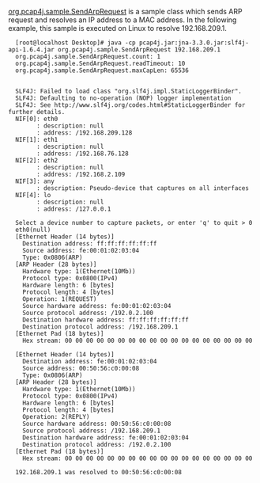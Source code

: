 [org.pcap4j.sample.SendArpRequest](https://github.com/kaitoy/pcap4j/tree/master/src/main/java/org/pcap4j/sample/SendArpRequest.java) is
a sample class which sends ARP request and resolves an IP address to a MAC address.
In the following example, this sample is executed on Linux to resolve 192.168.209.1.


      [root@localhost Desktop]# java -cp pcap4j.jar:jna-3.3.0.jar:slf4j-api-1.6.4.jar org.pcap4j.sample.SendArpRequest 192.168.209.1
      org.pcap4j.sample.SendArpRequest.count: 1
      org.pcap4j.sample.SendArpRequest.readTimeout: 10
      org.pcap4j.sample.SendArpRequest.maxCapLen: 65536


      SLF4J: Failed to load class "org.slf4j.impl.StaticLoggerBinder".
      SLF4J: Defaulting to no-operation (NOP) logger implementation
      SLF4J: See http://www.slf4j.org/codes.html#StaticLoggerBinder for further details.
      NIF[0]: eth0
            : description: null
            : address: /192.168.209.128
      NIF[1]: eth1
            : description: null
            : address: /192.168.76.128
      NIF[2]: eth2
            : description: null
            : address: /192.168.2.109
      NIF[3]: any
            : description: Pseudo-device that captures on all interfaces
      NIF[4]: lo
            : description: null
            : address: /127.0.0.1

      Select a device number to capture packets, or enter 'q' to quit > 0
      eth0(null)
      [Ethernet Header (14 bytes)]
        Destination address: ff:ff:ff:ff:ff:ff
        Source address: fe:00:01:02:03:04
        Type: 0x0806(ARP)
      [ARP Header (28 bytes)]
        Hardware type: 1(Ethernet(10Mb))
        Protocol type: 0x0800(IPv4)
        Hardware length: 6 [bytes]
        Protocol length: 4 [bytes]
        Operation: 1(REQUEST)
        Source hardware address: fe:00:01:02:03:04
        Source protocol address: /192.0.2.100
        Destination hardware address: ff:ff:ff:ff:ff:ff
        Destination protocol address: /192.168.209.1
      [Ethernet Pad (18 bytes)]
        Hex stream: 00 00 00 00 00 00 00 00 00 00 00 00 00 00 00 00 00 00

      [Ethernet Header (14 bytes)]
        Destination address: fe:00:01:02:03:04
        Source address: 00:50:56:c0:00:08
        Type: 0x0806(ARP)
      [ARP Header (28 bytes)]
        Hardware type: 1(Ethernet(10Mb))
        Protocol type: 0x0800(IPv4)
        Hardware length: 6 [bytes]
        Protocol length: 4 [bytes]
        Operation: 2(REPLY)
        Source hardware address: 00:50:56:c0:00:08
        Source protocol address: /192.168.209.1
        Destination hardware address: fe:00:01:02:03:04
        Destination protocol address: /192.0.2.100
      [Ethernet Pad (18 bytes)]
        Hex stream: 00 00 00 00 00 00 00 00 00 00 00 00 00 00 00 00 00 00

      192.168.209.1 was resolved to 00:50:56:c0:00:08
